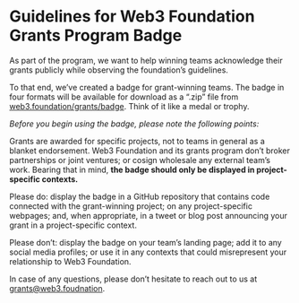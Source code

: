 # Guidelines for Web3 Foundation Grants Program Badge

As part of the program, we want to help winning teams acknowledge their grants publicly
while observing the foundation’s guidelines.

To that end, we’ve created a badge for grant-winning teams. The badge in four formats will
be available for download as a “.zip” file from [web3.foundation/grants/badge](https://web3.foundation/grants/badge). Think of it like
a medal or trophy.

*Before you begin using the badge, please note the following points:*

Grants are awarded for specific projects, not to teams in general as a blanket endorsement.
Web3 Foundation and its grants program don’t broker partnerships or joint ventures; or
cosign wholesale any external team’s work. Bearing that in mind, **the badge should only be
displayed in project-specific contexts.**

Please do: display the badge in a GitHub repository that contains code connected with the
grant-winning project; on any project-specific webpages; and, when appropriate, in a tweet
or blog post announcing your grant in a project-specific context.

Please don’t: display the badge on your team’s landing page; add it to any social media
profiles; or use it in any contexts that could misrepresent your relationship to Web3
Foundation.

In case of any questions, please don’t hesitate to reach out to us at grants@web3.foudnation.
